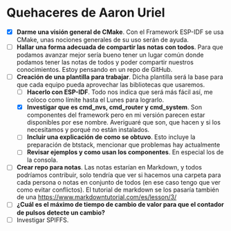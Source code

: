 # Quehaceres de Aaron Uriel
- [x] **Darme una visión general de CMake**. Con el Framework ESP-IDF se usa CMake, unas nociones generales de su uso serán de ayuda.
- [ ] **Hallar una forma adecuada de compartir las notas con todos**. Para que podamos avanzar mejor sería bueno tener un lugar común donde podamos tener las notas de todos y poder compartir nuestros conocimientos. Estoy pensando en un repo de GitHub.
- [ ] **Creación de una plantilla para trabajar**. Dicha plantilla será la base para que cada equipo pueda aprovechar las bibliotecas que usaremos.
	- [ ] **Hacerlo con ESP-IDF**. Todo nos indica que será más fácil así, me coloco como límite hasta el Lunes para lograrlo.
	- [x] **Investigar que es cmd_nvs, cmd_router y cmd_system**. Son componentes del framework pero en mi versión parecen estar disponibles por ese nombre. Averiguaré que son, que hacen y si los necesitamos y porqué no están instalados.
	- [ ] **Incluir una explicación de como se obtuvo**. Esto incluye la preparación de btstack, mencionar que problemas hay actualmente
	- [ ] **Revisar ejemplos y como usan los componentes**. En especial los de la consola.
- [ ] **Crear repo para notas**. Las notas estarían en Markdown, y todos podríamos contribuir, solo tendría que ver si hacemos una carpeta para cada persona o notas en conjunto de todos (en ese caso tengo que ver como evitar conflictos). El tutorial de markdown se los pasaría también de una https://www.markdowntutorial.com/es/lesson/3/
- [ ] **¿Cuál es el máximo de tiempo de cambio de valor para que el contador de pulsos detecte un cambio?**
- [ ] Investigar SPIFFS.
